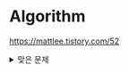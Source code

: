 # Algorithm
https://mattlee.tistory.com/52

<details><summary>맞은 문제</summary><div markdown="1">

1000 1001 1002 1003 1004 1005 1008 1009 1010 1011 1012 1015 1016 1018 1021 1026 1032 1037 1038 1049 1051 1057 1064 1065 1074 1075 1076 1083 1085 1094 1100 1110 1120 1138 1145 1149 1152 1157 1158 1159 1173 1174 1181 1182 1188 1193 1212 1213 1225 1237 1252 1254 1259 1260 1264 1267 1269 1271 1275 1292 1297 1300 1302 1309 1312 1316 1330 1342 1357 1365 1371 1373 1377 1402 1406 1408 1427 1434 1436 1449 1453 1475 1476 1516 1517 1541 1546 1547 1550 1564 1568 1592 1598 1620 1629 1644 1645 1672 1676 1699 1712 1718 1725 1748 1764 1766 1773 1777 1780 1789 1806 1834 1838 1849 1850 1874 1890 1911 1912 1915 1919 1920 1924 1927 1929 1931 1932 1934 1937 1958 1964 1965 1966 1977 1978 1987 1991 1992 2003 2004 2010 2023 2033 2042 2052 2083 2104 2108 2139 2145 2161 2163 2164 2167 2217 2231 2246 2252 2292 2293 2294 2309 2312 2331 2338 2355 2357 2399 2407 2417 2420 2438 2439 2440 2441 2442 2443 2444 2445 2446 2447 2448 2455 2460 2475 2476 2480 2485 2490 2493 2495 2503 2504 2506 2522 2523 2525 2530 2555 2556 2557 2558 2562 2563 2565 2566 2576 2577 2579 2581 2588 2592 2606 2608 2609 2675 2693 2702 2711 2720 2729 2738 2739 2740 2741 2742 2743 2744 2745 2747 2748 2749 2750 2751 2752 2753 2754 2775 2783 2789 2798 2804 2810 2812 2822 2824 2839 2845 2851 2857 2864 2869 2875 2884 2902 2903 2908 2909 2914 2920 2921 2935 2941 2942 2953 2959 2960 2961 2965 2979 2981 2985 2997 2998 3003 3009 3023 3028 3029 3034 3036 3040 3046 3047 3052 3053 3058 3059 3449 3460 3474 3613 3653 3986 4101 4150 4153 4344 4458 4470 4493 4613 4641 4673 4948 4949 4999 5026 5032 5063 5086 5212 5218 5337 5338 5339 5355 5361 5430 5522 5523 5524 5525 5532 5533 5543 5554 5555 5565 5566 5567 5573 5575 5576 5582 5585 5586 5596 5597 5598 5612 5618 5622 5639 5656 5671 5676 5717 5800 5893 5988 6064 6359 6376 6443 6549 6588 6591 6603 6749 7287 7489 7523 7567 7568 7572 7578 7790 7806 7894 8320 8370 8393 8437 8595 8741 8892 8958 9012 9020 9084 9085 9093 9095 9251 9252 9295 9316 9325 9375 9417 9461 9463 9465 9498 9507 9610 9613 9653 9654 9655 9663 9711 9713 9933 9935 9996 9999 10026 10039 10093 10101 10102 10156 10162 10170 10171 10172 10173 10174 10178 10179 10212 10214 10250 10409 10430 10451 10539 10569 10699 10707 10708 10718 10757 10768 10769 10773 10797 10798 10799 10807 10808 10809 10814 10815 10816 10817 10818 10820 10822 10823 10824 10825 10826 10827 10828 10833 10844 10845 10866 10867 10868 10869 10870 10871 10872 10886 10926 10942 10943 10949 10950 10951 10952 10953 10974 10984 10987 10988 10989 10990 10991 10992 10994 10995 10996 10997 10998 10999 11004 11005 11021 11022 11023 11024 11047 11048 11050 11051 11052 11053 11055 11066 11098 11104 11170 11179 11266 11279 11283 11286 11365 11382 11399 11400 11401 11403 11444 11478 11505 11506 11549 11557 11558 11568 11586 11648 11650 11651 11652 11653 11654 11655 11656 11687 11689 11718 11719 11720 11721 11722 11724 11725 11726 11727 11728 11729 11758 11816 11866 11931 11942 11943 11944 11945 11966 12015 12096 12738 12755 12790 12791 12846 12904 13015 13023 13136 13225 13226 13235 13277 13458 13752 13908 13977 14002 14405 14406 14443 14489 14490 14491 14501 14579 14581 14624 14645 14652 14656 14659 14681 14697 14719 14891 14918 14928 15000 15353 15439 15483 15501 15552 15596 15624 15641 15649 15650 15651 15652 15654 15655 15656 15657 15663 15664 15665 15666 15667 15680 15688 15727 15733 15740 15792 15802 15820 15829 15873 15890 15891 15894 15904 15913 15947 15962 15963 15964 15969 16134 16170 16212 16394 16395 16428 16430 16433 16472 16483 16503 16561 16673 16916 16953 17072 17103 17173 17174 17175 17176 17201 17202 17204 17206 17212 17293 17294 17295 17362 17363 17389 17478 17496 17497 17502 17504 17874 18108 18222 18245 18258 18406 18883 19621 19622 20001

